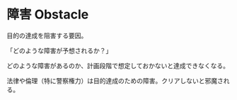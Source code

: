 # 障害 Obstacle

目的の達成を阻害する要因。

「どのような障害が予想されるか？」

どのような障害があるのか、計画段階で想定しておかないと達成できなくなる。

法律や倫理（特に警察権力）は目的達成のための障害。クリアしないと邪魔される。
